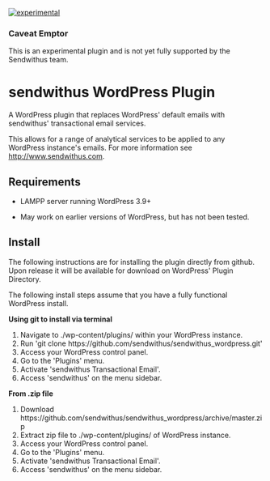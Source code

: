 [![experimental](http://badges.github.io/stability-badges/dist/experimental.svg)](http://github.com/badges/stability-badges)

### Caveat Emptor

This is an experimental plugin and is not yet fully supported by the Sendwithus team.


sendwithus WordPress Plugin
====================

A WordPress plugin that replaces WordPress' default emails with sendwithus' transactional email services.

This allows for a range of analytical services to be applied to any WordPress instance's emails. For more information see http://www.sendwithus.com.

Requirements
--------------
* LAMPP server running WordPress 3.9+
 - May work on earlier versions of WordPress, but has not been tested.

Install
----------
The following instructions are for installing the plugin directly from github. Upon release it will be available for download on WordPress' Plugin Directory. 

The following install steps assume that you have a fully functional WordPress install.

<b>Using git to install via terminal</b>
<ol>
	<li>Navigate to ./wp-content/plugins/ within your WordPress instance.</li>
	<li>Run 'git clone https://github.com/sendwithus/sendwithus_wordpress.git'</li>
	<li>Access your WordPress control panel.</li>
	<li>Go to the 'Plugins' menu.</li>
	<li>Activate 'sendwithus Transactional Email'.</li>
	<li>Access 'sendwithus' on the menu sidebar.</li>
</ol>

<b>From .zip file</b>
<ol>
	<li>Download https://github.com/sendwithus/sendwithus_wordpress/archive/master.zip </li>
	<li>Extract zip file to ./wp-content/plugins/ of WordPress instance.</li>
	<li>Access your WordPress control panel.</li>
	<li>Go to the 'Plugins' menu.</li>
	<li>Activate 'sendwithus Transactional Email'.</li>
	<li>Access 'sendwithus' on the menu sidebar.</li>
</ol>
